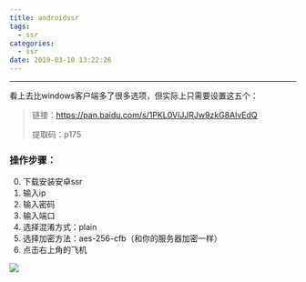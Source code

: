 ```yaml
---
title: androidssr
tags:
  - ssr
categories:
  - ssr
date: 2019-03-10 13:22:26
---
```


<hr>

看上去比windows客户端多了很多选项，但实际上只需要设置这五个：

<!--more-->

> 链接：https://pan.baidu.com/s/1PKL0ViJJRJw9zkG8AlvEdQ 
> 
> 提取码：p175 

### 操作步骤：

0. 下载安装安卓ssr
1. 输入ip
2. 输入密码
3. 输入端口
4. 选择混淆方式：plain
5. 选择加密方法：aes-256-cfb（和你的服务器加密一样）
6. 点击右上角的飞机


![](http://wx2.sinaimg.cn/large/006ar8zggy1g0xmnvd495j30cl0ottba.jpg)
